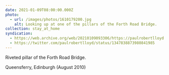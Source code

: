 ```yaml
---
date: 2021-01-09T08:00:00.000Z
photo:
  - url: /images/photos/1610179200.jpg
    alt: Looking up at one of the pillars of the Forth Road Bridge.
collection: stay_at_home
syndication:
  - https://web.archive.org/web/20210109093306/https://paulrobertlloyd.com/photos/1610179200/
  - https://twitter.com/paulrobertlloyd/status/1347838873980841985
---
```

Riveted pillar of the Forth Road Bridge.

Queensferry, Edinburgh (August 2010)
